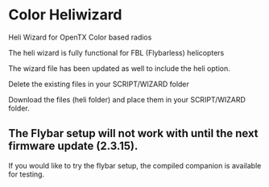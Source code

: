 # Color Heliwizard
Heli Wizard for OpenTX Color based radios

The heli wizard is fully functional for FBL (Flybarless) helicopters

The wizard file has been updated as well to include the heli option.

Delete the existing files in your SCRIPT/WIZARD folder

Download the files (heli folder) and place them in your SCRIPT/WIZARD folder.

## The Flybar setup will not work with until the next firmware update (2.3.15).

If you would like to try the flybar setup, the compiled companion is available for testing.
